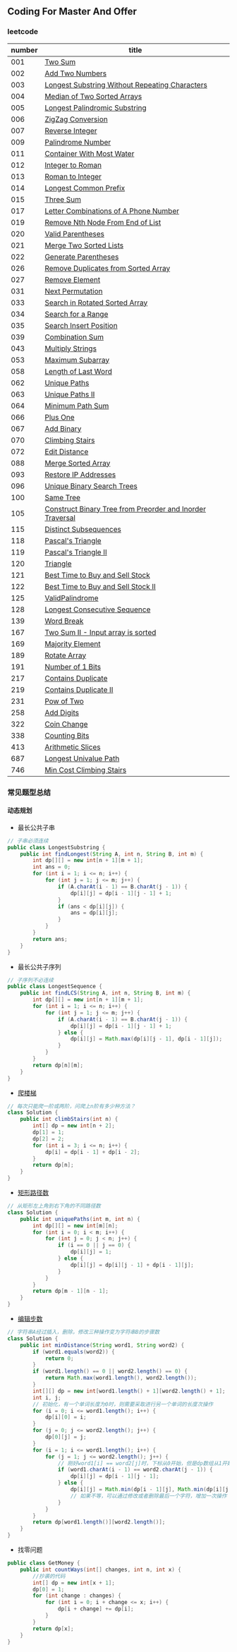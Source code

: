 ## Coding For Master And Offer  
### leetcode  
| number | title |  
| - | - |  
| 001 | [Two Sum](src/com/leetcode/TwoSum.java) |
| 002 | [Add Two Numbers](src/com/leetcode/AddTwoNumbers.java) |
| 003 | [Longest Substring Without Repeating Characters](src/com/leetcode/LongestSubstringWithoutRepeatingCharacters.java) |
| 004 | [Median of Two Sorted Arrays](src/com/leetcode/MedianOfTwoSortedArrays.java) |
| 005 | [Longest Palindromic Substring](src/com/leetcode/LongestPalindromicSubstring.java) |  
| 006 | [ZigZag Conversion](src/com/leetcode/ZigZagConversion.java) |  
| 007 | [Reverse Integer](src/com/leetcode/ReverseInteger.java) |  
| 009 | [Palindrome Number](src/com/leetcode/PalindromeNumber.java) |  
| 011 | [Container  With Most Water](src/com/leetcode/ContainerWithMostWater.java) |  
| 012 | [Integer to Roman](src/com/leetcode/IntegerToRoman.java) |
| 013 | [Roman to Integer](src/com/leetcode/RomanToInteger.java) |  
| 014 | [Longest Common Prefix](src/com/leetcode/LongestCommonPrefix.java) |  
| 015 | [Three Sum](src/com/leetcode/ThreeSum.java) |
| 017 | [Letter Combinations of A Phone Number](src/com/leetcode/LetterCombinationsOfAPhoneNumber.java) |
| 019 | [Remove Nth Node From End of List](src/com/leetcode/RemoveNthNodeFromEndOfList.java) |  
| 020 | [Valid Parentheses](src/com/leetcode/ValidParentheses.java) |  
| 021 | [Merge Two Sorted Lists](src/com/leetcode/MergeTwoSortedLists.java) |  
| 022 | [Generate Parentheses](src/com/leetcode/GenerateParentheses.java) |  
| 026 | [Remove Duplicates from Sorted Array](src/com/leetcode/RemoveDuplicatesFromSortedArray.java) | 
| 027 | [Remove Element](src/com/leetcode/RemoveElement.java) |  
| 031 | [Next Permutation](src/com/leetcode/NextPermutation.java) |  
| 033 | [Search in Rotated Sorted Array](src/com/leetcode/SearchInRotatedSortedArray.java) |  
| 034 | [Search for a Range](src/com/leetcode/SearchForARange.java) |  
| 035 | [Search Insert Position](src/com/leetcode/SearchInsertPosition.java) |
| 039 | [Combination Sum](src/com/leetcode/CombinationSum.java) |
| 043 | [Multiply Strings](src/com/leetcode/MultiplyStrings.java) |
| 053 | [Maximum Subarray](src/com/leetcode/MaximumSubArray.java) |  
| 058 | [Length of Last Word](src/com/leetcode/LengthOfLastWord.java) |
| 062 | [Unique Paths](src/com/leetcode/UniquePaths.java) |  
| 063 | [Unique Paths II](src/com/leetcode/UniquePathsII.java) |  
| 064 | [Minimum Path Sum](src/com/leetcode/MinimumPathSum.java) |  
| 066 | [Plus One](src/com/leetcode/PlusOne.java) |  
| 067 | [Add Binary](src/com/leetcode/AddBinary.java) |
| 070 | [Climbing Stairs](src/com/leetcode/ClimbingStairs.java) |  
| 072 | [Edit Distance](src/com/leetcode/EditDistance.java) |
| 088 | [Merge Sorted Array](src/com/leetcode/MergeSortedArray.java) |  
| 093 | [Restore IP Addresses](src/com/leetcode/RestoreIPAddresses.java) |
| 096 | [Unique Binary Search Trees](src/com/leetcode/UniqueBinarySearchTrees.java) |  
| 100 | [Same Tree](src/com/leetcode/SameTree.java) |
| 105 | [Construct Binary Tree from Preorder and Inorder Traversal](src/com/leetcode/ConstructBinaryTreefromPreorderandInorderTraversal.java) |
| 115 | [Distinct Subsequences](src/com/leetcode/DistinctSubsequences.java) |
| 118 | [Pascal's Triangle](src/com/leetcode/PascalTriangle.java) |
| 119 | [Pascal's Triangle II](src/com/leetcode/PascalTriangleII.java) |  
| 120 | [Triangle](src/com/leetcode/Triangle.java) |  
| 121 | [Best Time to Buy and Sell Stock](src/com/leetcode/BestTimeToBuyAndSellStock.java) |  
| 122 | [Best Time to Buy and Sell Stock II](src/com/leetcode/BestTimeToBuyAndSellStockII.java) |  
| 125 | [ValidPalindrome](src/com/leetcode/ValidPalindrome.java)|
| 128 | [Longest Consecutive Sequence](src/com/leetcode/LongestConsecutive.java) |
| 139 | [Word Break](src/com/leetcode/WordBreak.java) |
| 167 | [Two Sum II - Input array is sorted](src/com/leetcode/TwoSumII.java) |  
| 169 | [Majority Element](src/com/leetcode/MajorityElement.java) |  
| 189 | [Rotate Array](src/com/leetcode/RotateArray.java) |  
| 191 | [Number of 1 Bits](src/com/leetcode/NumberOfOneBits.java) |
| 217 | [Contains Duplicate](src/com/leetcode/ContainsDuplicate.java) |  
| 219 | [Contains Duplicate II](src/com/leetcode/ContainsDuplicateII.java) |  
| 231 | [Pow of Two](src/com/leetcode/PowerOfTwo.java) |
| 258 | [Add Digits](src/com/leetcode/AddDigits.java) |
| 322 | [Coin Change](src/com/leetcode/CoinChange.java) |
| 338 | [Counting Bits](src/com/leetcode/CountingBits.java) |  
| 413 | [Arithmetic Slices](src/com/leetcode/ArithmeticSlices.java) |
| 687 | [Longest Univalue Path]() |
| 746 | [Min Cost Climbing Stairs](src/com/leetcode/MinCostClimbingStairs.java) |  


### 常见题型总结
#### 动态规划
- 最长公共子串
```java
// 子串必须连续
public class LongestSubstring {
    public int findLongest(String A, int n, String B, int m) {
        int dp[][] = new int[n + 1][m + 1];
        int ans = 0;
        for (int i = 1; i <= n; i++) {
            for (int j = 1; j <= m; j++) {
                if (A.charAt(i - 1) == B.charAt(j - 1)) {
                    dp[i][j] = dp[i - 1][j - 1] + 1;
                }
                if (ans < dp[i][j]) {
                    ans = dp[i][j];
                }
            }
        }
        return ans;
    }
}
```
- 最长公共子序列
```java
// 子序列不必连续
public class LongestSequence {
    public int findLCS(String A, int n, String B, int m) {
        int dp[][] = new int[n + 1][m + 1];
        for (int i = 1; i <= n; i++) {
            for (int j = 1; j <= m; j++) {
                if (A.charAt(i - 1) == B.charAt(j - 1)) {
                    dp[i][j] = dp[i - 1][j - 1] + 1;
                } else {
                    dp[i][j] = Math.max(dp[i][j - 1], dp[i - 1][j]);
                }
            }
        }
        return dp[n][m];
    }
}
```
- [爬楼梯](src/com/leetcode/ClimbingStairs.java)
```java
// 每次只能爬一阶或两阶，问爬上n阶有多少种方法？
class Solution {
    public int climbStairs(int n) {
        int[] dp = new int[n + 2];
        dp[1] = 1;
        dp[2] = 2;
        for (int i = 3; i <= n; i++) {
            dp[i] = dp[i - 1] + dp[i - 2];
        }
        return dp[n];
    }
}
```
- [矩形路径数](src/com/leetcode/UniquePaths.java)
```java
// 从矩形左上角到右下角的不同路径数
class Solution {
    public int uniquePaths(int m, int n) {
        int dp[][] = new int[m][n];
        for (int i = 0; i < m; i++) {
            for (int j = 0; j < n; j++) {
                if (i == 0 || j == 0) {
                    dp[i][j] = 1;
                } else {
                    dp[i][j] = dp[i][j - 1] + dp[i - 1][j];
                }
            }
        }
        return dp[m - 1][n - 1];
    }
}
```
- [编辑步数](src/com/leetcode/EditDistance.java)
```java
// 字符串A经过插入，删除，修改三种操作变为字符串B的步骤数
class Solution {
    public int minDistance(String word1, String word2) {
        if (word1.equals(word2)) {
            return 0;
        }
        if (word1.length() == 0 || word2.length() == 0) {
            return Math.max(word1.length(), word2.length());
        }
        int[][] dp = new int[word1.length() + 1][word2.length() + 1];
        int i, j;
        // 初始化，有一个单词长度为0时，则需要采取进行另一个单词的长度次操作
        for (i = 0; i <= word1.length(); i++) {
            dp[i][0] = i;
        }
        for (j = 0; j <= word2.length(); j++) {
            dp[0][j] = j;
        }
        for (i = 1; i <= word1.length(); i++) {
            for (j = 1; j <= word2.length(); j++) {
                // 刚好word1[i] == word2[j]时，下标从0开始，但是dp数组从1开始，dp[0][0]表示空串
                if (word1.charAt(i - 1) == word2.charAt(j - 1)) {
                    dp[i][j] = dp[i - 1][j - 1];
                } else {
                    dp[i][j] = Math.min(dp[i - 1][j], Math.min(dp[i][j - 1], dp[i - 1][j - 1])) + 1;
                    // 如果不等，可以通过修改或者删除最后一个字符，增加一次操作
                }
            }
        }
        return dp[word1.length()][word2.length()];
    }
}
```
- 找零问题
```java
public class GetMoney {
    public int countWays(int[] changes, int n, int x) {
        //抄袭的代码
        int[] dp = new int[x + 1];
        dp[0] = 1;
        for (int change : changes) {
            for (int i = 0; i + change <= x; i++) {
                dp[i + change] += dp[i];
            }
        }
        return dp[x];
    }
}
```
